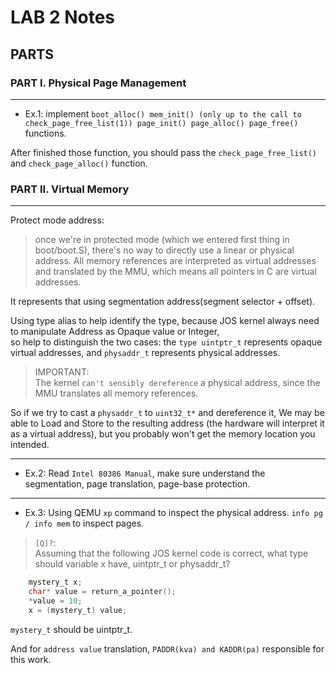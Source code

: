 # LAB 2 Notes  

## PARTS

### PART I. Physical Page Management  

---  


* Ex.1: implement `boot_alloc() mem_init() (only up to the call to check_page_free_list(1)) page_init() page_alloc() page_free()` functions.  

After finished those function, you should pass the `check_page_free_list()` and `check_page_alloc()` function.  



### PART II. Virtual Memory  
---  

Protect mode address:  
> once we're in protected mode (which we entered first thing in boot/boot.S), there's no way to directly use a linear or physical address. All memory references are interpreted as virtual addresses and translated by the MMU, which means all pointers in C are virtual addresses.  

It represents that using segmentation address(segment selector + offset).  

Using type alias to help identify the type, because JOS kernel always need to manipulate Address as Opaque value or Integer,  
so help to  distinguish the two cases: the `type uintptr_t` represents opaque virtual addresses, and `physaddr_t` represents physical addresses.  

> IMPORTANT:  
> The kernel `can't sensibly dereference` a physical address, since the MMU translates all memory references.  

So if we try to cast a `physaddr_t` to `uint32_t*` and dereference it, We may be able to Load and Store to the resulting address (the hardware will interpret it as a virtual address), but you probably won't get the memory location you intended.  




---  
* Ex.2: Read `Intel 80386 Manual`, make sure understand the segmentation, page translation, page-base protection.  


--- 
* Ex.3: Using QEMU `xp` command to inspect the physical address. `info pg / info mem` to inspect pages.   


> `[Q]?`:  
> Assuming that the following JOS kernel code is correct, what type should variable x have, uintptr_t or physaddr_t?  

```c
	mystery_t x;
	char* value = return_a_pointer();
	*value = 10;
	x = (mystery_t) value;
```  

`mystery_t` should be uintptr_t.  

And for `address value` translation, `PADDR(kva) and KADDR(pa)` responsible for this work.  



